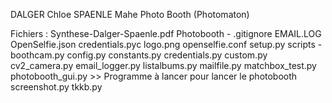 DALGER Chloe SPAENLE Mahe
Photo Booth (Photomaton)

Fichiers :
  Synthese-Dalger-Spaenle.pdf
  Photobooth -
    .gitignore
     EMAIL.LOG
     OpenSelfie.json
     credentials.pyc
     logo.png
     openselfie.conf
     setup.py
     scripts -
        boothcam.py
        config.py
        constants.py
        credentials.py
        custom.py
        cv2_camera.py
        email_logger.py
        listalbums.py
        mailfile.py
        matchbox_test.py
        photobooth_gui.py >> Programme à lancer pour lancer le photobooth
        screenshot.py
        tkkb.py
        
